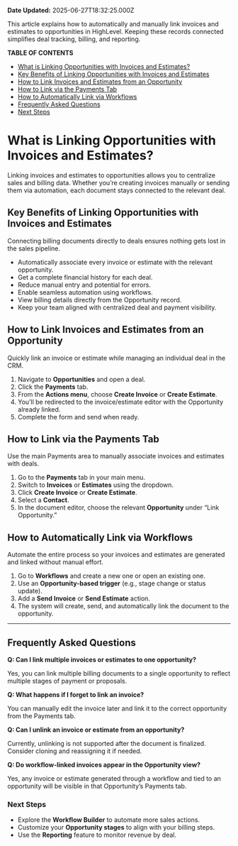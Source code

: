 **Date Updated:** 2025-06-27T18:32:25.000Z

This article explains how to automatically and manually link invoices and estimates to opportunities in HighLevel. Keeping these records connected simplifies deal tracking, billing, and reporting.

  
**TABLE OF CONTENTS**

* [What is Linking Opportunities with Invoices and Estimates?](#What-is-Linking-Opportunities-with-Invoices-and-Estimates?)
* [Key Benefits of Linking Opportunities with Invoices and Estimates](#Key-Benefits-of-Linking-Opportunities-with-Invoices-and-Estimates)
* [How to Link Invoices and Estimates from an Opportunity](#How-to-Link-Invoices-and-Estimates-from-an-Opportunity)
* [How to Link via the Payments Tab](#How-to-Link-via-the-Payments-Tab)
* [How to Automatically Link via Workflows](#How-to-Automatically-Link-via-Workflows)
* [Frequently Asked Questions](#Frequently-Asked-Questions)
* [Next Steps](#Next-Steps)

  
# **What is Linking Opportunities with Invoices and Estimates?**

  
Linking invoices and estimates to opportunities allows you to centralize sales and billing data. Whether you’re creating invoices manually or sending them via automation, each document stays connected to the relevant deal.
  
  
## **Key Benefits of Linking Opportunities with Invoices and Estimates**

  
Connecting billing documents directly to deals ensures nothing gets lost in the sales pipeline.

* Automatically associate every invoice or estimate with the relevant opportunity.
* Get a complete financial history for each deal.
* Reduce manual entry and potential for errors.
* Enable seamless automation using workflows.
* View billing details directly from the Opportunity record.
* Keep your team aligned with centralized deal and payment visibility.

  
## **How to Link Invoices and Estimates from an Opportunity**

  
Quickly link an invoice or estimate while managing an individual deal in the CRM.

1. Navigate to **Opportunities** and open a deal.
2. Click the **Payments** tab.
3. From the **Actions menu**, choose **Create Invoice** or **Create Estimate**.
4. You’ll be redirected to the invoice/estimate editor with the Opportunity already linked.
5. Complete the form and send when ready.
  
  
## **How to Link via the Payments Tab**

  
Use the main Payments area to manually associate invoices and estimates with deals.

1. Go to the **Payments** tab in your main menu.
2. Switch to **Invoices** or **Estimates** using the dropdown.
3. Click **Create Invoice** or **Create Estimate**.
4. Select a **Contact**.
5. In the document editor, choose the relevant **Opportunity** under “Link Opportunity.”
  
  
## **How to Automatically Link via Workflows**

  
Automate the entire process so your invoices and estimates are generated and linked without manual effort.

1. Go to **Workflows** and create a new one or open an existing one.
2. Use an **Opportunity-based trigger** (e.g., stage change or status update).
3. Add a **Send Invoice** or **Send Estimate** action.
4. The system will create, send, and automatically link the document to the opportunity.

  
---

  
## **Frequently Asked Questions**

  
**Q: Can I link multiple invoices or estimates to one opportunity?**

Yes, you can link multiple billing documents to a single opportunity to reflect multiple stages of payment or proposals.

  
**Q: What happens if I forget to link an invoice?**

You can manually edit the invoice later and link it to the correct opportunity from the Payments tab.

  
**Q: Can I unlink an invoice or estimate from an opportunity?**

Currently, unlinking is not supported after the document is finalized. Consider cloning and reassigning it if needed.

  
**Q: Do workflow-linked invoices appear in the Opportunity view?**

Yes, any invoice or estimate generated through a workflow and tied to an opportunity will be visible in that Opportunity’s Payments tab.

  
### **Next Steps**

* Explore the **Workflow Builder** to automate more sales actions.
* Customize your **Opportunity stages** to align with your billing steps.
* Use the **Reporting** feature to monitor revenue by deal.

  